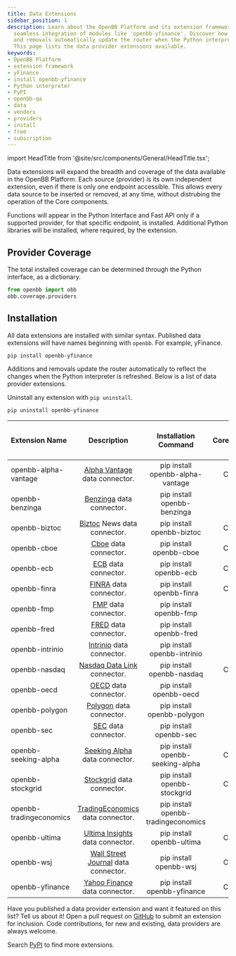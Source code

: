 ```yaml
---
title: Data Extensions
sidebar_position: 1
description: Learn about the OpenBB Platform and its extension framework that allows
  seamless integration of modules like 'openbb-yfinance'. Discover how installations
  and removals automatically update the router when the Python interpreter is refreshed.
  This page lists the data provider extensions available.
keywords:
- OpenBB Platform
- extension framework
- yFinance
- install openbb-yfinance
- Python interpreter
- PyPI
- openbb-qa
- data
- vendors
- providers
- install
- free
- subscription
---
```


import HeadTitle from '@site/src/components/General/HeadTitle.tsx';

<HeadTitle title="Data - Extensions | OpenBB Platform Docs" />

Data extensions will expand the breadth and coverage of the data available in the OpenBB Platform.  Each source (provider) is its own independent extension, even if there is only one endpoint accessible.  This allows every data source to be inserted or removed, at any time, without distrubing the operation of the Core components.

Functions will appear in the Python Interface and Fast API only if a supported provider, for that specific endpoint, is installed.  Additional Python libraries will be installed, where required, by the extension.

## Provider Coverage

The total installed coverage can be determined through the Python interface, as a dictionary.

```python
from openbb import obb
obb.coverage.providers
```

## Installation

All data extensions are installed with similar syntax.  Published data extensions will have names beginning with `openbb`.  For example, yFinance.

```console
pip install openbb-yfinance
```

Additions and removals update the router automatically to reflect the changes when the Python interpreter is refreshed.  Below is a list of data provider extensions.

Uninstall any extension with `pip uninstall`.

```console
pip uninstall openbb-yfinance
```

| Extension Name | Description | Installation Command | Core/Community | Minimum Subscription Type Required |
|:-----------------|:-----------:|:-------------------:|:-----------------:|--------------------------------------:|
| openbb-alpha-vantage | [Alpha Vantage](https://www.alphavantage.co/) data connector. | pip install openbb-alpha-vantage | Community | Free |
| openbb-benzinga | [Benzinga](https://www.benzinga.com/apis/en-ca/) data connector. | pip install openbb-benzinga | Core | Paid |
| openbb-biztoc | [Biztoc](https://api.biztoc.com/#biztoc-default) News data connector. | pip install openbb-biztoc | Community | Free |
| openbb-cboe | [Cboe](https://www.cboe.com/delayed_quotes/) data connector. | pip install openbb-cboe | Community | None |
| openbb-ecb | [ECB](https://data.ecb.europa.eu/) data connector. | pip install openbb-ecb | Community | None |
| openbb-finra | [FINRA](https://www.finra.org/finra-data) data connector. | pip install openbb-finra | Community | None / Free |
| openbb-fmp | [FMP](https://site.financialmodelingprep.com/developer/) data connector. | pip install openbb-fmp | Core | Free |
| openbb-fred | [FRED](https://fred.stlouisfed.org/) data connector. | pip install openbb-fred | Core | Free |
| openbb-intrinio | [Intrinio](https://intrinio.com/pricing) data connector. | pip install openbb-intrinio | Core | Paid |
| openbb-nasdaq | [Nasdaq Data Link](https://data.nasdaq.com/) connector. | pip install openbb-nasdaq | Community | None / Free |
| openbb-oecd | [OECD](https://data.oecd.org/) data connector. | pip install openbb-oecd | Core | Free |
| openbb-polygon | [Polygon](https://polygon.io/) data connector. | pip install openbb-polygon | Core | Free |
| openbb-sec | [SEC](https://www.sec.gov/edgar/sec-api-documentation) data connector. | pip install openbb-sec | Core | None |
| openbb-seeking-alpha | [Seeking Alpha](https://seekingalpha.com/) data connector. | pip install openbb-seeking-alpha | Community | None |
| openbb-stockgrid | [Stockgrid](https://stockgrid.io) data connector. | pip install openbb-stockgrid | Community | None |
| openbb-tradingeconomics | [TradingEconomics](https://tradingeconomics.com/api) data connector. | pip install openbb-tradingeconomics | Core | Paid |
| openbb-ultima | [Ultima Insights](https://ultimainsights.ai/openbb) data connector. | pip install openbb-ultima | Community | Paid |
| openbb-wsj | [Wall Street Journal](https://www.wsj.com/) data connector. | pip install openbb-wsj | Community | None |
| openbb-yfinance | [Yahoo Finance](https://finance.yahoo.com/) data connector. | pip install openbb-yfinance | Community | None |

Have you published a data provider extension and want it featured on this list?  Tell us about it!  Open a pull request on [GitHub](https://github.com/OpenBB-finance/OpenBBTerminal/) to submit an extension for inclusion.  Code contributions, for new and existing, data providers are always welcome.

Search [PyPI](https://pypi.org/search/?q=openbb-) to find more extensions.
